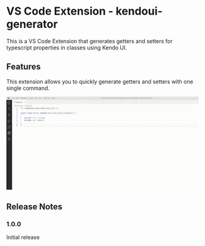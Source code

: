 # VS Code Extension - kendoui-generator

This is a VS Code Extension that generates getters and setters for typescript properties in classes using Kendo UI.

## Features

This extension allows you to quickly generate getters and setters with one single command.

![how use](https://github.com/vanessasena/KendoUIGenerator/blob/main/images/usage.gif)

## Release Notes

### 1.0.0

Initial release
